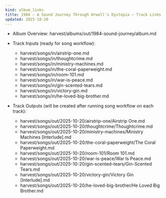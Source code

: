 ```yaml
---
kind: album_links
title: 1984 — A Sound Journey Through Orwell's Dystopia — Track Links
updated: 2025-10-20
---
```


- Album Overview: harvest/albums/out/1984-sound-journey/album.md

- Track Inputs (ready for song workflow):
  - harvest/songs/in/airstrip-one.md
  - harvest/songs/in/thoughtcrime.md
  - harvest/songs/in/ministry-machines.md
  - harvest/songs/in/the-coral-paperweight.md
  - harvest/songs/in/room-101.md
  - harvest/songs/in/war-is-peace.md
  - harvest/songs/in/gin-scented-tears.md
  - harvest/songs/in/victory-gin.md
  - harvest/songs/in/he-loved-big-brother.md

- Track Outputs (will be created after running song workflow on each track):
  - harvest/songs/out/2025-10-20/airstrip-one/Airstrip One.md
  - harvest/songs/out/2025-10-20/thoughtcrime/Thoughtcrime.md
  - harvest/songs/out/2025-10-20/ministry-machines/Ministry Machines [Interlude].md
  - harvest/songs/out/2025-10-20/the-coral-paperweight/The Coral Paperweight.md
  - harvest/songs/out/2025-10-20/room-101/Room 101.md
  - harvest/songs/out/2025-10-20/war-is-peace/War Is Peace.md
  - harvest/songs/out/2025-10-20/gin-scented-tears/Gin-Scented Tears.md
  - harvest/songs/out/2025-10-20/victory-gin/Victory Gin [Interlude].md
  - harvest/songs/out/2025-10-20/he-loved-big-brother/He Loved Big Brother.md

